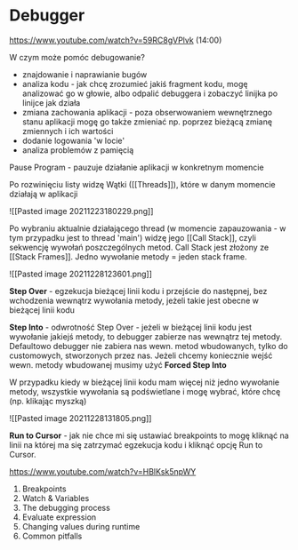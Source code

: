 # Debugger

https://www.youtube.com/watch?v=59RC8gVPlvk (14:00)

W czym może pomóc debugowanie?
* znajdowanie i naprawianie bugów
* analiza kodu - jak chcę zrozumieć jakiś fragment kodu, mogę analizować go w głowie, albo odpalić debuggera i zobaczyć linijka po linijce jak działa
* zmiana zachowania aplikacji - poza obserwowaniem wewnętrznego stanu aplikacji mogę go także zmieniać np. poprzez bieżącą zmianę zmiennych i ich wartości
* dodanie logowania 'w locie'
* analiza problemów z pamięcią

Pause Program - pauzuje działanie aplikacji w konkretnym momencie

Po rozwinięciu listy widzę Wątki ([[Threads]]), które w danym momencie działają w aplikacji

![[Pasted image 20211223180229.png]]

Po wybraniu aktualnie działającego thread (w momencie zapauzowania - w tym przypadku jest to thread 'main') widzę jego [[Call Stack]], czyli sekwencję wywołań poszczególnych metod. 
Call Stack jest złożony ze [[Stack Frames]]. Jedno wywołanie metody =  jeden stack frame.

![[Pasted image 20211228123601.png]]

**Step Over** - egzekucja bieżącej linii kodu i przejście do następnej, bez wchodzenia wewnątrz wywołania metody, jeżeli takie jest obecne w bieżącej linii kodu

**Step Into** - odwrotność Step Over - jeżeli w bieżącej linii kodu jest wywołanie jakiejś metody, to debugger zabierze nas wewnątrz tej metody. Defaultowo debugger nie zabiera nas wewn. metod wbudowanych, tylko do customowych, stworzonych przez nas. Jeżeli chcemy koniecznie wejść wewn. metody wbudowanej musimy użyć **Forced Step Into**

W przypadku kiedy w bieżącej linii kodu mam więcej niż jedno wywołanie metody, wszystkie wywołania są podświetlane i mogę wybrać, które chcę (np. klikając myszką)

![[Pasted image 20211228131805.png]]

**Run to Cursor** - jak nie chce mi się ustawiać breakpoints to mogę kliknąć na linii na której ma się zatrzymać egzekucja kodu i kliknąć opcję Run to Cursor.

https://www.youtube.com/watch?v=HBlKsk5npWY

1. Breakpoints
2. Watch & Variables
3. The debugging process
4. Evaluate expression
5. Changing values during runtime
6. Common pitfalls
